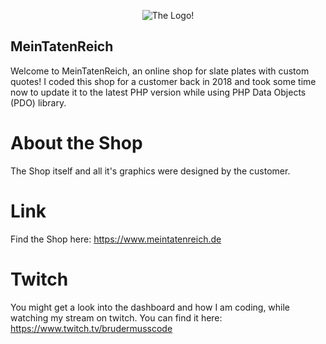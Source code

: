 <p align="center">
  <img src="https://statics.meintatenreich.de/img/global/logo-green.svg" alt="The Logo!"/>
</p>

## MeinTatenReich

Welcome to MeinTatenReich, an online shop for slate plates with custom quotes! I coded this shop for a customer back in 2018 and took some time now to update it to the latest PHP version while using PHP Data Objects (PDO) library.

# About the Shop

The Shop itself and all it's graphics were designed by the customer.

# Link

Find the Shop here: https://www.meintatenreich.de

# Twitch

You might get a look into the dashboard and how I am coding, while watching my stream on twitch. You can find it here: https://www.twitch.tv/brudermusscode
